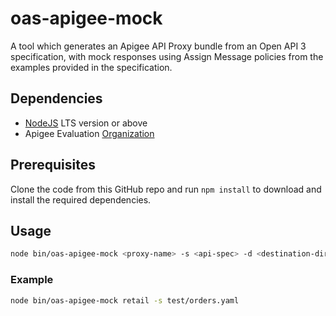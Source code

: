 # oas-apigee-mock

A tool which generates an Apigee API Proxy bundle from an Open API 3
specification, with mock responses using Assign Message policies from the
examples provided in the specification.

## Dependencies

- [NodeJS](https://nodejs.org/en/) LTS version or above
- Apigee Evaluation [Organization](https://login.apigee.com/sign__up)

## Prerequisites

Clone the code from this GitHub repo and run `npm install` to download and
install the required dependencies.

## Usage

```bash
node bin/oas-apigee-mock <proxy-name> -s <api-spec> -d <destination-dir>
```

### Example

```bash
node bin/oas-apigee-mock retail -s test/orders.yaml
```
